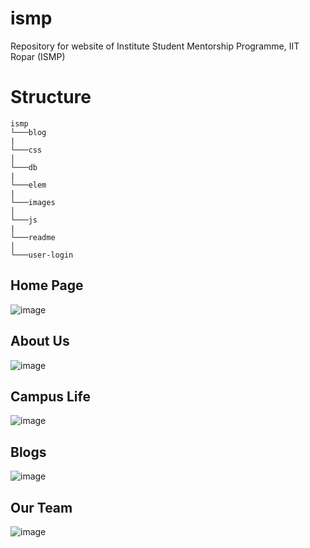 # ismp
Repository for website of Institute Student Mentorship Programme, IIT Ropar (ISMP)

# Structure

```
ismp  
└───blog
|
└───css
│   
└───db
|
└───elem
|
└───images
│   
└───js
|
└───readme
│   
└───user-login
```

## Home Page
![image](https://user-images.githubusercontent.com/75074268/179404185-123fb4f0-89a2-45e8-b0e9-ee832f1bda54.png)

## About Us
![image](https://user-images.githubusercontent.com/75074268/179404226-e91adb45-4e61-4f7e-9246-9c856ee08f45.png)

## Campus Life
![image](https://user-images.githubusercontent.com/75074268/179404213-ef97e7b9-bda4-4a5e-9bd5-ab1b58fd73a2.png)

## Blogs
![image](https://user-images.githubusercontent.com/75074268/179404248-f3e29358-a08e-4745-9424-1c6343f2d245.png)

## Our Team
![image](https://user-images.githubusercontent.com/75074268/179404267-00b15520-bc53-4f80-93c2-3d6893430ca9.png)

